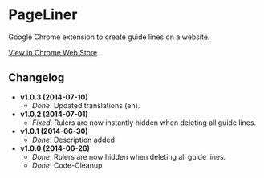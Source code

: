 # PageLiner

Google Chrome extension to create guide lines on a website.

[View in Chrome Web Store](https://chrome.google.com/webstore/detail/pageliner/nepakmljodobhlbbkpobblnifmhclemh)

## Changelog
- **v1.0.3 (2014-07-10)**
    - *Done*: Updated translations (en).
- **v1.0.2 (2014-07-01)**
    - *Fixed*: Rulers are now instantly hidden when deleting all guide lines.
- **v1.0.1 (2014-06-30)**
    - *Done*: Description added
- **v1.0.0 (2014-06-26)**
    - *Done*: Rulers are now hidden when deleting all guide lines.
    - *Done*: Code-Cleanup
